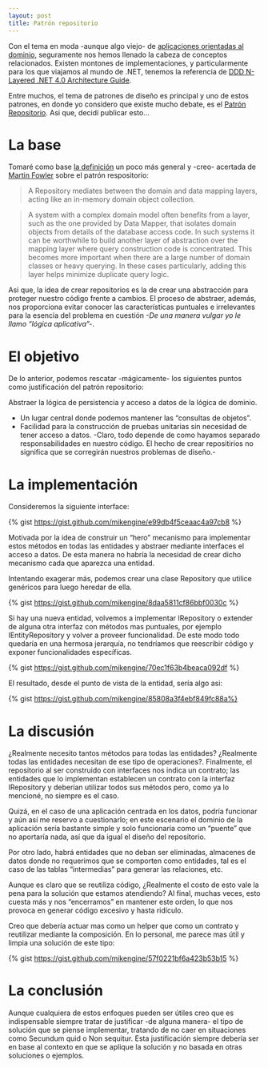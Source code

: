 ```yaml
---
layout: post
title: Patrón repositorio
---
```


Con el tema en moda -aunque algo viejo- de [aplicaciones orientadas al dominio](https://en.wikipedia.org/wiki/Domain-driven_design), seguramente nos hemos llenado la cabeza de conceptos relacionados. Existen montones de implementaciones, y particularmente para los que viajamos al mundo de .NET, tenemos la referencia de [DDD N-Layered .NET 4.0 Architecture Guide](https://blogs.msdn.microsoft.com/marblogging/2011/05/23/domain-drive-design-n-layered-net-4-0-architecture-guide/).

Entre muchos, el tema de patrones de diseño es principal y uno de estos patrones, en donde yo considero que existe mucho debate, es el [Patrón Repositorio](https://msdn.microsoft.com/en-us/library/ff649690.aspx). Asi que, decidí publicar esto...

# La base
Tomaré como base [la definición](http://martinfowler.com/eaaCatalog/repository.html) un poco más general y -creo- acertada de [Martin Fowler](http://martinfowler.com/) sobre el patrón respositorio:

> A Repository mediates between the domain and data mapping layers, acting like an in-memory domain object collection.

> A system with a complex domain model often benefits from a layer, such as the one provided by Data Mapper, that isolates domain objects from details of the database access code. In such systems it can be worthwhile to build another layer of abstraction over the mapping layer where query construction code is concentrated. This becomes more important when there are a large number of domain classes or heavy querying. In these cases particularly, adding this layer helps minimize duplicate query logic.

Asi que, la idea de crear repositorios es la de crear una abstracción para proteger nuestro código frente a cambios. El proceso de abstraer, además, nos proporciona evitar conocer las características puntuales e irrelevantes para la esencia del problema en cuestión *-De una manera vulgar yo le llamo “lógica aplicativa”-*.

# El objetivo

 De lo anterior, podemos rescatar -mágicamente- los siguientes puntos como justificación del patrón repositorio:

Abstraer la lógica de persistencia y acceso a datos de la lógica de dominio.
* Un lugar central donde podemos mantener las “consultas de objetos”.
* Facilidad para la construcción de pruebas unitarias sin necesidad de tener acceso a datos. -Claro, todo depende de como hayamos separado responsabilidades en nuestro código. El hecho de crear repositirios no significa que se corregirán nuestros problemas de diseño.-

# La implementación

Consideremos la siguiente interface:

{% gist https://gist.github.com/mikengine/e99db4f5ceaac4a97cb8 %}

Motivada por la idea de construir un “hero” mecanismo para implementar estos métodos en todas las entidades y abstraer mediante interfaces el acceso a datos. De esta manera no habría la necesidad de crear dicho mecanismo cada que aparezca una entidad.

Intentando exagerar más, podemos crear una clase Repository que utilice genéricos para luego heredar de ella.

{% gist https://gist.github.com/mikengine/8daa5811cf86bbf0030c %}

Si hay una nueva entidad, volvemos a implementar IRepository o extender de alguna otra interfaz con métodos mas puntuales, por ejemplo IEntityRepository y volver a proveer funcionalidad. De este modo todo quedaría en una hermosa jerarquía, no tendríamos que reescribir código y exponer funcionalidades específicas.

{% gist https://gist.github.com/mikengine/70ec1f63b4beaca092df %}

El resultado, desde el punto de vista de la entidad, sería algo asi:

{% gist https://gist.github.com/mikengine/85808a3f4ebf849fc88a%}

# La discusión

¿Realmente necesito tantos métodos para todas las entidades? ¿Realmente todas las entidades necesitan de ese tipo de operaciones?. Finalmente, el repositorio al ser construido con interfaces nos indica un contrato; las entidades que lo implementan establecen un contrato con la interfaz IRepository y deberían utilizar todos sus métodos pero, como ya lo mencioné, no siempre es el caso.

Quizá, en el caso de una aplicación centrada en los datos, podría funcionar y aún así me reservo a cuestionarlo; en este escenario el dominio de la aplicación sería bastante simple y solo funcionaría como un “puente” que no aportaría nada, así que da igual el diseño del repositorio.

Por otro lado, habrá entidades que no deban ser eliminadas, almacenes de datos donde no requerimos que se comporten como entidades, tal es el caso de las tablas “intermedias” para generar las relaciones, etc.

Aunque es claro que se reutiliza código, ¿Realmente el costo de esto vale la pena para la solución que estamos atendiendo? Al final, muchas veces, esto cuesta más y nos “encerramos” en mantener este orden, lo que nos provoca en generar código excesivo y hasta ridículo.

Creo que debería actuar mas como un helper que como un contrato y reutilizar mediante la composición. En lo personal, me parece mas útil y limpia una solución de este tipo:

{% gist https://gist.github.com/mikengine/57f0221bf6a423b53b15 %}

# La conclusión

Aunque cualquiera de estos enfoques pueden ser útiles creo que es indispensable siempre tratar de justificar -de alguna manera- el tipo de solución que se piense implementar, tratando de no caer en situaciones como Secundum quid o Non sequitur. Esta justificación siempre debería ser en base al contexto en que se aplique la solución y no basada en otras soluciones o ejemplos.
